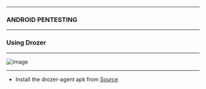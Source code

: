 ---------------

### ANDROID PENTESTING

--------------

### Using Drozer

--------------

![image](https://github.com/user-attachments/assets/832161c8-7ad2-40a2-9688-df1c615637e6)

--------------

- Install the drozer-agent apk from [Source](https://github.com/as0ler/Android-Tools/blob/master/drozer/drozer-agent-2.3.4.apk)

